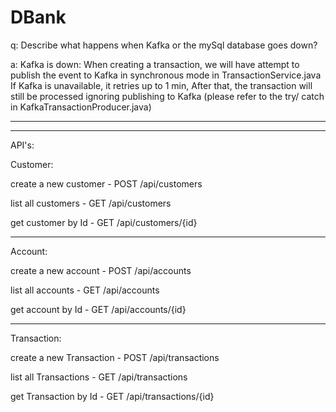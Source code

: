 # DBank
q: Describe what happens when Kafka or the mySql database goes down?

a: Kafka is down:
   When creating a transaction, we will have attempt to publish the event to Kafka in synchronous mode in TransactionService.java
   If Kafka is unavailable, it retries up to 1 min, After that, the transaction will still be processed ignoring publishing to Kafka (please refer to the try/ catch in KafkaTransactionProducer.java)

----------------------------------------------------------------------------------------------------------------------------------------------------------------------------
----------------------------------------------------------------------------------------------------------------------------------------------------------------------------
API's:

Customer:

create a new customer - 
POST /api/customers

list all customers - 
GET /api/customers

get customer by Id - 
GET /api/customers/{id}

-------------------------------------------
Account:

create a new account - 
POST /api/accounts

list all accounts - 
GET /api/accounts

get account by Id - 
GET /api/accounts/{id} 

-------------------------------------------
Transaction:

create a new Transaction -
POST /api/transactions

list all Transactions - 
GET /api/transactions

get Transaction by Id - 
GET /api/transactions/{id} 
